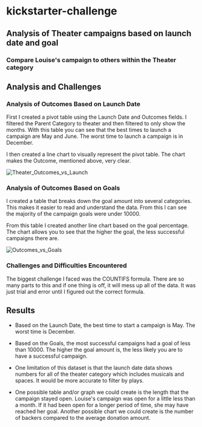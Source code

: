 # kickstarter-challenge

## Analysis of Theater campaigns based on launch date and goal

### Compare Louise's campaign to others within the Theater category

## Analysis and Challenges

### Analysis of Outcomes Based on Launch Date
First I created a pivot table using the Launch Date and Outcomes fields. I filtered the Parent Category to theater and then filtered to only show the months. With this table you can see that the best times to launch a campaign are May and June. The worst time to launch a campaign is in December.

I then created a line chart to visually represent the pivot table. The chart makes the Outcome, mentioned above, very clear.

![Theater_Outcomes_vs_Launch](path/to/Theater_Outcomes_vs_Launch.png)

### Analysis of Outcomes Based on Goals
I created a table that breaks down the goal amount into several categories. This makes it easier to read and understand the data. From this I can see the majority of the campaign goals were under 10000.

From this table I created another line chart based on the goal percentage. The chart allows you to see that the higher the goal, the less successful campaigns there are. 

![Outcomes_vs_Goals](path/to/Outcomes_vs_Goals.png)

### Challenges and Difficulties Encountered
The biggest challenge I faced was the COUNTIFS formula. There are so many parts to this and if one thing is off, it will mess up all of the data. It was just trial and error until I figured out the correct formula.

## Results

- Based on the Launch Date, the best time to start a campaign is May. The worst time is December.

- Based on the Goals, the most successful campaigns had a goal of less than 10000. The higher the goal amount is, the less likely you are to have a successful campaign.

- One limitation of this dataset is that the launch date data shows numbers for all of the theater category which includes musicals and spaces. It would be more accurate to filter by plays.

- One possible table and/or graph we could create is the length that the campaign stayed open. Louise's campaign was open for a little less than a month. If it had been open for a longer period of time, she may have reached her goal. Another possible chart we could create is the number of backers compared to the average donation amount.
